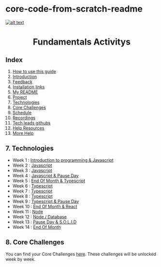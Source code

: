
# core-code-from-scratch-readme
<a href="https://www.core-code.io/">

![alt text](https://uploads-ssl.webflow.com/5eb2f56932c3562feab232e3/5f73550d00249e7e96c9f3de_Logo.png 'corecodeio')

</a>

<h1 align="center">Fundamentals Activitys</h1>

## Index

1. [How to use this guide](#1-how-to-use-this-guide)
2. [Introduction](#2-introduction)
3. [Feedback](#3-feedback)
4. [Installation links](#4-installation-links)
5. [My README](#5-my-readme)
6. [Project](#6-project)
7. [Technologies](#7-technologies)
8. [Core Challenges](#8-core-challenges)
9. [Schedule](#9-schedule)
10. [Recordings](#10-recordings)
11. [Tech leads githubs](#11-tech-leads-githubs)
12. [Help Resources](#12-recommended-resources)
13. [More Help](#13-help)

## 7. Technologies

- Week 1 : [Introduction to programming & Javascript](src/technologies/2022/week01)
- Week 2 : [Javascript](src/technologies/2022/week02)
- Week 3 : [Javascript](src/technologies/2022/week03)
- Week 4 : [Javascript & Pause Day](src/technologies/2022/week04)
- Week 5 : [End Of Month & Typescript](src/technologies/2022/week05)
- Week 6 : [Typescript](src/technologies/2022/week06)
- Week 7 : [Typescript](src/technologies/2022/week07)
- Week 8 : [Typescript](src/technologies/2022/week08)
- Week 9 : [Typescript & Pause Day](src/technologies/2022/week09)
- Week 10 : [End Of Month & React](src/technologies/2022/week10)
- Week 11 : [Node](src/technologies/2022/week11)
- Week 12 : [Node / Database](src/technologies/2022/week12)
- Week 13 : [Pause Day & S.O.L.I.D](src/technologies/2022/week13)
- Week 14 : [End Of Month](src/technologies/2022/week14)

## 8. Core Challenges

You can find your Core Challenges [here](https://corecode.notion.site/Core-Code-Boost-e30bf6e94690457d933004552f74970b). These challenges will be unlocked week by week.


